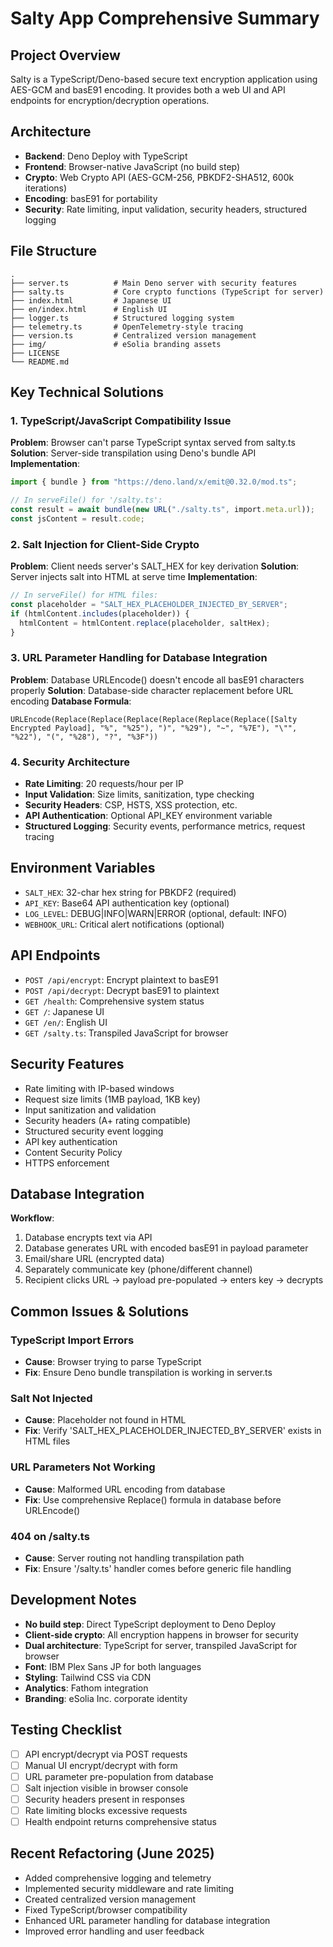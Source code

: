# Salty App Comprehensive Summary

## Project Overview

Salty is a TypeScript/Deno-based secure text encryption application using AES-GCM and basE91 encoding. It provides both a web UI and API endpoints for encryption/decryption operations.

## Architecture

- **Backend**: Deno Deploy with TypeScript
- **Frontend**: Browser-native JavaScript (no build step)
- **Crypto**: Web Crypto API (AES-GCM-256, PBKDF2-SHA512, 600k iterations)
- **Encoding**: basE91 for portability
- **Security**: Rate limiting, input validation, security headers, structured logging

## File Structure

```
.
├── server.ts          # Main Deno server with security features
├── salty.ts           # Core crypto functions (TypeScript for server)
├── index.html         # Japanese UI
├── en/index.html      # English UI
├── logger.ts          # Structured logging system
├── telemetry.ts       # OpenTelemetry-style tracing
├── version.ts         # Centralized version management
├── img/               # eSolia branding assets
├── LICENSE
└── README.md
```

## Key Technical Solutions

### 1. TypeScript/JavaScript Compatibility Issue

**Problem**: Browser can't parse TypeScript syntax served from salty.ts
**Solution**: Server-side transpilation using Deno's bundle API
**Implementation**:

```typescript
import { bundle } from "https://deno.land/x/emit@0.32.0/mod.ts";

// In serveFile() for '/salty.ts':
const result = await bundle(new URL("./salty.ts", import.meta.url));
const jsContent = result.code;
```

### 2. Salt Injection for Client-Side Crypto

**Problem**: Client needs server's SALT_HEX for key derivation
**Solution**: Server injects salt into HTML at serve time
**Implementation**:

```typescript
// In serveFile() for HTML files:
const placeholder = "SALT_HEX_PLACEHOLDER_INJECTED_BY_SERVER";
if (htmlContent.includes(placeholder)) {
  htmlContent = htmlContent.replace(placeholder, saltHex);
}
```

### 3. URL Parameter Handling for Database Integration

**Problem**: Database URLEncode() doesn't encode all basE91 characters properly
**Solution**: Database-side character replacement before URL encoding
**Database Formula**:

```
URLEncode(Replace(Replace(Replace(Replace(Replace(Replace([Salty Encrypted Payload], "%", "%25"), ")", "%29"), "~", "%7E"), "\"", "%22"), "(", "%28"), "?", "%3F"))
```

### 4. Security Architecture

- **Rate Limiting**: 20 requests/hour per IP
- **Input Validation**: Size limits, sanitization, type checking
- **Security Headers**: CSP, HSTS, XSS protection, etc.
- **API Authentication**: Optional API_KEY environment variable
- **Structured Logging**: Security events, performance metrics, request tracing

## Environment Variables

- `SALT_HEX`: 32-char hex string for PBKDF2 (required)
- `API_KEY`: Base64 API authentication key (optional)
- `LOG_LEVEL`: DEBUG|INFO|WARN|ERROR (optional, default: INFO)
- `WEBHOOK_URL`: Critical alert notifications (optional)

## API Endpoints

- `POST /api/encrypt`: Encrypt plaintext to basE91
- `POST /api/decrypt`: Decrypt basE91 to plaintext
- `GET /health`: Comprehensive system status
- `GET /`: Japanese UI
- `GET /en/`: English UI
- `GET /salty.ts`: Transpiled JavaScript for browser

## Security Features

- Rate limiting with IP-based windows
- Request size limits (1MB payload, 1KB key)
- Input sanitization and validation
- Security headers (A+ rating compatible)
- Structured security event logging
- API key authentication
- Content Security Policy
- HTTPS enforcement

## Database Integration

**Workflow**:

1. Database encrypts text via API
2. Database generates URL with encoded basE91 in payload parameter
3. Email/share URL (encrypted data)
4. Separately communicate key (phone/different channel)
5. Recipient clicks URL → payload pre-populated → enters key → decrypts

## Common Issues & Solutions

### TypeScript Import Errors

- **Cause**: Browser trying to parse TypeScript
- **Fix**: Ensure Deno bundle transpilation is working in server.ts

### Salt Not Injected

- **Cause**: Placeholder not found in HTML
- **Fix**: Verify 'SALT_HEX_PLACEHOLDER_INJECTED_BY_SERVER' exists in HTML files

### URL Parameters Not Working

- **Cause**: Malformed URL encoding from database
- **Fix**: Use comprehensive Replace() formula in database before URLEncode()

### 404 on /salty.ts

- **Cause**: Server routing not handling transpilation path
- **Fix**: Ensure '/salty.ts' handler comes before generic file handling

## Development Notes

- **No build step**: Direct TypeScript deployment to Deno Deploy
- **Client-side crypto**: All encryption happens in browser for security
- **Dual architecture**: TypeScript for server, transpiled JavaScript for browser
- **Font**: IBM Plex Sans JP for both languages
- **Styling**: Tailwind CSS via CDN
- **Analytics**: Fathom integration
- **Branding**: eSolia Inc. corporate identity

## Testing Checklist

- [ ] API encrypt/decrypt via POST requests
- [ ] Manual UI encrypt/decrypt with form
- [ ] URL parameter pre-population from database
- [ ] Salt injection visible in browser console
- [ ] Security headers present in responses
- [ ] Rate limiting blocks excessive requests
- [ ] Health endpoint returns comprehensive status

## Recent Refactoring (June 2025)

- Added comprehensive logging and telemetry
- Implemented security middleware and rate limiting
- Created centralized version management
- Fixed TypeScript/browser compatibility
- Enhanced URL parameter handling for database integration
- Improved error handling and user feedback
